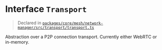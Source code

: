 # Interface `Transport`
> Declared in [`packages/core/mesh/network-manager/src/transport/transport.ts`](.)

Abstraction over a P2P connection transport. Currently either WebRTC or in-memory.
